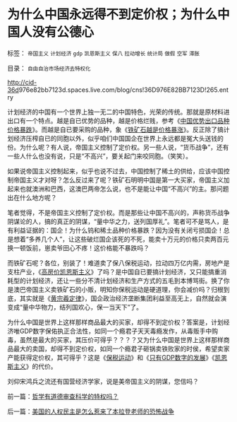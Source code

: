 # 为什么中国永远得不到定价权；为什么中国人没有公德心

标签： `帝国主义` `计划经济` `gdp` `凯恩斯主义` `保八` `拉动增长` `统计局` `做假` `空军` `滞胀` 

目录： `自由自治市场经济去特权化`

[http://cid-36d](http://cid-36d976e82bb7123d.spaces.live.com/blog/cns%2136D976E82BB7123D%21265.entry)976e82bb7123d.spaces.live.com/blog/cns!36D976E82BB7123D!265.entry



计划经济的中国有一个世界上独一无二的中国特色，光荣的传统。那就是原材料进出口有一个特点。越是自已优势的品种，越是价格烂贱，参考《[中国优势出口品种价格暴跌](../../../2008/8/1/亏损国企不破产，中国大动脉失血.md)》。而越是自已要采购的品种，象《[铁矿石越是价格暴涨](../../../2007/9/4/万一套在钢铁景气珠峰上怎办？.md)》。反正除了搞计划经济压榨自已的同胞以外，似乎咱们中国国企在世界上永远都是冤大头送钱的份。为什么呢？有人说，帝国主义控制了定价权。另一些人说，“货币战争”，还有一些人什么也没有说，只是“不高兴”，要关起门来咬同胞。（笑笑）。

如果说帝国主义控制起来，似乎也说不过去，中国控制了稀土的供给，应该中国控制帝国主义才对呀？怎么反过来了呢？铁矿石明明中国是第一大买家，帝国主义加起来也就澳洲和巴西，这澳巴两帝怎么说，也不是能让中国“不高兴”的主。那问题出在什么地方呢？

笔者觉得，不是帝国主义控制了定价权。而是那些让中国不高兴的，声称货币战争阴谋论的人，搞的真正的阴谋，“量中华之力，送列国厚礼”。笔者可不是骂人，是有利益证据的：国企！为什么钨和稀土品种价格暴跌？因为没有关闭亏损国企！总是想着“多养几个人”，让这些破烂国企该死的不死，能卖十万元的价格只卖两百元换一顿饭前，崽卖爷田心不疼！这价格能不暴跌吗？

而铁矿石呢？各位，别装了！难道卖了保八保税运动，拉动四万亿内需，房地产是支柱产业，《[高房价凯恩斯主义](../../../2009/4/24/费雪教条和凯恩斯主义.md)》了吗？是中国自已要搞计划经济，又只能搞重消耗型的计划经济，还让一些分不清计划经济和生产方式的五毛到本博骂街。换了你是澳巴帝国主义卖铁矿石的小贩，明知你保税运动是硬道理，你会减价吗？归根到底，其实就是《[黄宗羲定律](../../../2009/2/9/人权经济学之“黄宗羲定律”.md)》，国企政治经济垄断集团利益至高无上，自然就会演变成“量中华物力，结列国欢心，保一当天下”了。

为什么中国是世界上这样那样商品最大的买家，却得不到定价权？答案是，计划经济唯GDP数字保佑执正合法性，如同一个瘾君子天天毒瘾发作，从毒贩手中购毒，虽然是最大的买家，其压价可得乎？？？？又为什么中国是世界上这样那样商品最大的卖国，却得不到定价权，如同一个瘾君子砸锅卖铁败家的时侯，希望卖家产能获得定价权，其可得乎？这是《[保税运动](../../../2009/6/17/保税运动现在进行时.md)》和《[只有GDP数字的发展](../../../2008/7/6/什么是社会生产的价值？什么是GDP？.md)》《[凯恩斯主义](../../../2009/5/23/中美的凯恩斯主义都是很爱国的经济学.md)》的代价。

刘仰宋鸿兵之流还有国营经济学家，说是美帝国主义的阴谋，您信吗？

前一篇：[哲学有道德审查科学的特权吗？](../../../2009/7/3/哲学有道德审查科学的特权吗？.md)

后一篇：[美国的人权民主是怎么惹来了本拉登老师的恐怖战争](../../../2009/7/3/美国的人权民主是怎么惹来了本拉登老师的恐怖战争.md)